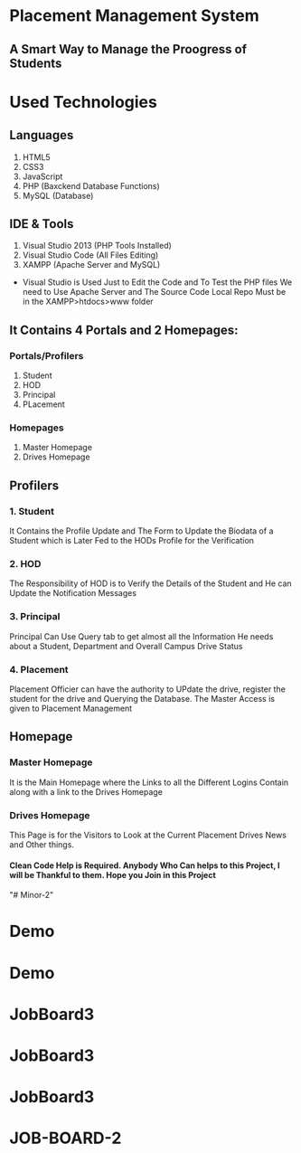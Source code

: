 # Placement Management System
## A Smart Way to Manage the Proogress of Students

# Used Technologies

## Languages
  1. HTML5
  2. CSS3
  3. JavaScript
  4. PHP (Baxckend Database Functions)
  5. MySQL (Database)

## IDE & Tools
  1. Visual Studio 2013 (PHP Tools Installed)
  2. Visual Studio Code (All Files Editing)
  3. XAMPP (Apache Server and MySQL)
  
* Visual Studio is Used Just to Edit the Code and To Test the PHP files We need to Use Apache Server and The Source Code Local Repo Must be in the XAMPP>htdocs>www folder

## It Contains 4 Portals and 2 Homepages:
### Portals/Profilers
  1. Student
  2. HOD
  3. Principal
  4. PLacement
  
### Homepages
  1. Master Homepage
  2. Drives Homepage
    
## Profilers

### 1. Student
It Contains the Profile Update and The Form to Update the Biodata of a Student which is Later Fed to the HODs Profile for the Verification
### 2. HOD
The Responsibility of HOD is to Verify the Details of the Student and He can Update the Notification Messages
### 3. Principal
Principal Can Use Query tab to get almost all the Information He needs about a Student, Department and Overall Campus Drive Status
### 4. Placement
Placement Officier can have the authority to UPdate the drive, register the student for the drive and Querying the Database. The Master Access is given to Placement Management

## Homepage
### Master Homepage
It is the Main Homepage where the Links to all the Different Logins Contain along with a link to the Drives Homepage
### Drives Homepage
This Page is for the Visitors to Look at the Current Placement Drives News and Other things.

#### Clean Code Help  is Required. Anybody Who Can helps to this Project, I will be Thankful to them. Hope you Join in this Project
"# Minor-2" 
# Demo
# Demo
# JobBoard3
# JobBoard3
# JobBoard3
# JOB-BOARD-2
